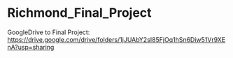 # Richmond_Final_Project

GoogleDrive to Final Project:
https://drive.google.com/drive/folders/1jJUAbY2sI85FjOq1hSn6Diw51Vr9XEnA?usp=sharing

